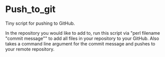 # Push_to_git
Tiny script for pushing to GitHub.

In the repository you would like to add to, run this script via "perl filename "commit message"" to add all files in your repository to your GitHub. Also takes a command line argument for the commit message and pushes to your remote repository.
